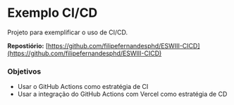 # Exemplo CI/CD

Projeto para exemplificar o uso de CI/CD.

**Repostiório:** [https://github.com/filipefernandesphd/ESWIII-CICD](https://github.com/filipefernandesphd/ESWIII-CICD)

### Objetivos

- Usar o GitHub Actions como estratégia de CI
- Usar a integração do GitHub Actions com Vercel como estratégia de CD
